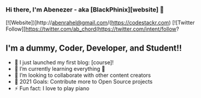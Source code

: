 ### Hi there, I'm Abenezer - aka [BlackPhinix][website] 👋 

[![Website])]http://abenrahel@gmail.com/(https://codestackr.com)
[![Twitter Follow]]https://twitter.com/ab_chord(https://twitter.com/intent/follow?

## I'm a dummy, Coder, Developer, and Student!!

- 🔭 I just launched my first blog: [course]!
- 🌱 I’m currently learning everything 🤣
- 👯 I’m looking to collaborate with other content creators
- 🥅 2021 Goals: Contribute more to Open Source projects
- ⚡ Fun fact: I love to play piano 


